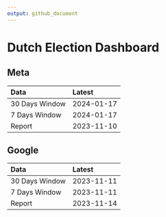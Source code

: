 ```yaml
---
output: github_document
---
```


# Dutch Election Dashboard



## Meta


|Data           |Latest     |
|:--------------|:----------|
|30 Days Window |2024-01-17 |
|7 Days Window  |2024-01-17 |
|Report         |2023-11-10 |

## Google


|Data           |Latest     |
|:--------------|:----------|
|30 Days Window |2023-11-11 |
|7 Days Window  |2023-11-11 |
|Report         |2023-11-14 |
